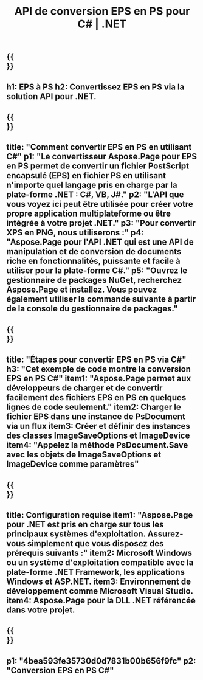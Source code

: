 ﻿---
translation: true
template: /_templates/_conversion-child-net.md
title: API de conversion EPS en PS pour C# |  .NET
url: /net/conversion/eps-to-ps/
description: Exemple de code pour la conversion EPS en PS C#. Utilisez le code d'exemple d'API pour la conversion de fichiers EPS par lots en PS dans VB.NET, Asp.NET ou toute application basée sur .NET.
informat: EPS
outformat: PS
otherformats: XPS PS
---

{{<section banner>}}
---
h1: EPS à PS
h2: Convertissez EPS en PS via la solution API pour .NET.
---

{{<section overview>}}
---
title: "Comment convertir EPS en PS en utilisant C#"
p1: "Le convertisseur Aspose.Page pour EPS en PS permet de convertir un fichier PostScript encapsulé (EPS) en fichier PS en utilisant n'importe quel langage pris en charge par la plate-forme .NET : C#, VB, J#."
p2: "L'API que vous voyez ici peut être utilisée pour créer votre propre application multiplateforme ou être intégrée à votre projet .NET."
p3: "Pour convertir XPS en PNG, nous utiliserons :"
p4: "Aspose.Page pour l'API .NET qui est une API de manipulation et de conversion de documents riche en fonctionnalités, puissante et facile à utiliser pour la plate-forme C#."
p5: "Ouvrez le gestionnaire de packages NuGet, recherchez Aspose.Page et installez. Vous pouvez également utiliser la commande suivante à partir de la console du gestionnaire de packages."
---

{{<section feature1>}}
---
title: "Étapes pour convertir EPS en PS via C#"
h3: "Cet exemple de code montre la conversion EPS en PS C#"
item1: "Aspose.Page permet aux développeurs de charger et de convertir facilement des fichiers EPS en PS en quelques lignes de code seulement."
item2: Charger le fichier EPS dans une instance de PsDocument via un flux
item3: Créer et définir des instances des classes ImageSaveOptions et ImageDevice
item4: "Appelez la méthode PsDocument.Save avec les objets de ImageSaveOptions et ImageDevice comme paramètres"
---

{{<section feature2>}}
---
title: Configuration requise
item1: "Aspose.Page pour .NET est pris en charge sur tous les principaux systèmes d'exploitation. Assurez-vous simplement que vous disposez des prérequis suivants :"
item2: Microsoft Windows ou un système d'exploitation compatible avec la plate-forme .NET Framework, les applications Windows et ASP.NET.
item3: Environnement de développement comme Microsoft Visual Studio.
item4: Aspose.Page pour la DLL .NET référencée dans votre projet.
---

{{<section gist>}}
---
p1: "4bea593fe35730d0d7831b00b656f9fc"
p2: "Conversion EPS en PS C#"
---

